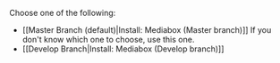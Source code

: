 Choose one of the following:

- [[Master Branch (default)|Install: Mediabox (Master branch)]]  If you don't know which one to choose, use this one.
- [[Develop Branch|Install: Mediabox (Develop branch)]]
